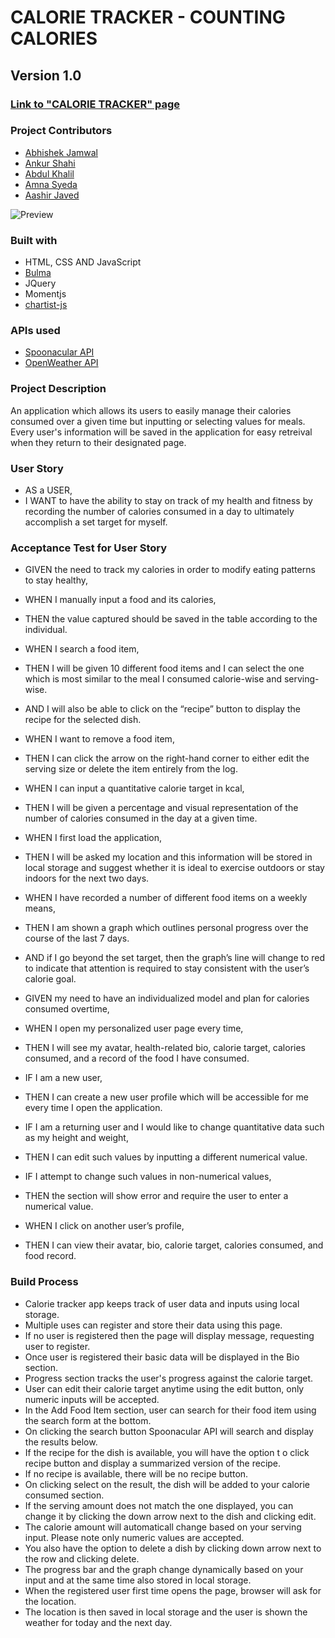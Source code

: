 # CALORIE TRACKER - COUNTING CALORIES
## Version 1.0
### [Link to "CALORIE TRACKER" page](https://uot-project-grp.github.io/project01-calorie-tracker/)

### Project Contributors
* [Abhishek Jamwal](https://github.com/jamwalab)
* [Ankur Shahi](https://github.com/ankurshahi80)
* [Abdul Khalil](https://github.com/absk786)
* [Amna Syeda](https://github.com/amnasyeda)
* [Aashir Javed](https://github.com/aashir104)

![Preview](./assets/images/preview.gif)

### Built with
* HTML, CSS AND JavaScript
* [Bulma](https://bulma.io/)
* JQuery
* Momentjs
* [chartist-js](https://github.com/gionkunz/chartist-js)

### APIs used
* [Spoonacular API](https://spoonacular.com/food-api)
* [OpenWeather API](https://openweathermap.org/api)

### Project Description
An application which allows its users to easily manage their calories consumed over a given time but inputting or selecting values for meals. Every user's information will be saved in the application for easy retreival when they return to their designated page. 

### User Story 
* AS a USER, 
* I WANT to have the ability to stay on track of my health and fitness by recording the number of calories consumed in a day to ultimately accomplish a set target for myself.  

### Acceptance Test for User Story 
* GIVEN the need to track my calories in order to modify eating patterns to stay healthy, 
* WHEN I manually input a food and its calories,
* THEN the value captured should be saved in the table according to the individual. 
* WHEN I search a food item,
* THEN I will be given 10 different food items and I can select the one which is most similar to the meal I consumed calorie-wise and serving-wise.
* AND I will also be able to click on the “recipe” button to display the recipe for the selected dish. 
* WHEN I want to remove a food item,
* THEN I can click the arrow on the right-hand corner to either edit the serving size or delete the item entirely from the log. 
* WHEN I can input a quantitative calorie target in kcal, 
* THEN I will be given a percentage and visual representation of the number of calories consumed in the day at a given time. 
* WHEN I first load the application,
* THEN I will be asked my location and this information will be stored in local storage and suggest whether it is ideal to exercise outdoors or stay indoors for the next two days.
* WHEN I have recorded a number of different food items on a weekly means,
* THEN I am shown a graph which outlines personal progress over the course of the last 7 days.
* AND if I go beyond the set target, then the graph’s line will change to red to indicate that attention is required to stay consistent with the user’s calorie goal. 

* GIVEN my need to have an individualized model and plan for calories consumed overtime,
* WHEN I open my personalized user page every time, 
* THEN I will see my avatar, health-related bio, calorie target, calories consumed, and a record of the food I have consumed. 
* IF I am a new user,
* THEN I can create a new user profile which will be accessible for me every time I open the application.
* IF I am a returning user and I would like to change quantitative data such as my height and weight, 
* THEN I can edit such values by inputting a different numerical value.
* IF I attempt to change such values in non-numerical values, 
* THEN the section will show error and require the user to enter a numerical value.
* WHEN I click on another user’s profile,
* THEN I can view their avatar, bio, calorie target, calories consumed, and food record. 

### Build Process
* Calorie tracker app keeps track of user data and inputs using local storage.
* Multiple uses can register and store their data using this page.
* If no user is registered then the page will display message, requesting user to register.
* Once user is registered their basic data will be displayed in the Bio section.
* Progress section tracks the user's progress against the calorie target.
* User can edit their calorie target anytime using the edit button, only numeric inputs will be accepted.
* In the Add Food Item section, user can search for their food item using the search form at the bottom.
* On clicking the search button Spoonacular API will search and display the results below.
* If the recipe for the dish is available, you will have the option t o click recipe button and display a summarized version of the recipe.
* If no recipe is available, there will be no recipe button.
* On clicking select on the result, the dish will be added to your calorie consumed section.
* If the serving amount does not match the one displayed, you can change it by clicking the down arrow next to the dish and clicking edit.
* The calorie amount will automaticall change based on your serving input. Please note only numeric values are accepted.
* You also have the option to delete a dish by clicking down arrow next to the row and clicking delete.
* The progress bar and the graph change dynamically based on your input and at the same time also stored in local storage.
* When the registered user first time opens the page, browser will ask for the location.
* The location is then saved in local storage and the user is shown the weather for today and the next day.